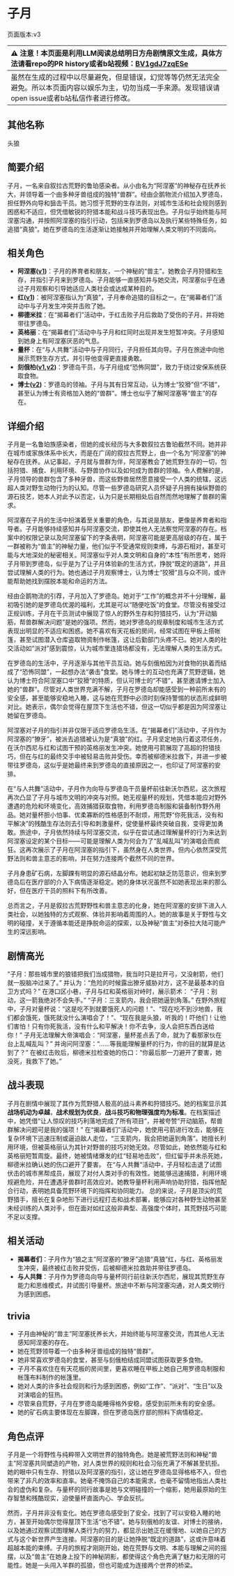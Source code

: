 # 子月
页面版本:v3
 

| :warning: 注意！本页面是利用LLM阅读总结明日方舟剧情原文生成，具体方法请看repo的PR history或者b站视频：[BV1gdJ7zqESe](https://www.bilibili.com/video/BV1gdJ7zqESe/)         |
|:----------------------------|
| 虽然在生成的过程中以尽量避免，但是错误，幻觉等等仍然无法完全避免。所以本页面内容以娱乐为主，切勿当成一手来源。发现错误请open issue或者b站私信作者进行修改。|



## 其他名称
头狼
## 简要介绍
子月，一名来自叙拉古荒野的鲁珀感染者。从小由名为“阿涅塞”的神秘存在抚养长大，并领导着一个由多种牙兽组成的独特“兽群”。经由企鹅物流介绍加入罗德岛，担任野外向导和狙击干员。她习惯于荒野的生存法则，对城市生活和社会规则感到困惑和不适应，但凭借敏锐的狩猎本能和战斗技巧表现出色。子月似乎始终能与阿涅塞沟通，并按照阿涅塞的指引行动，包括来到罗德岛以及执行某些特殊任务，如追猎“真狼”。她在罗德岛的生活逐渐让她接触并开始理解人类文明的不同面向。
## 相关角色
-   **阿涅塞([v1](../chars/extended_char_a_nie_sai.md))**：子月的养育者和朋友，一个神秘的“兽主”。她教会子月狩猎和生存，并指引子月来到罗德岛。子月能够一直感知并与她交流，阿涅塞似乎在通过子月观察和引导她适应人类社会或达成某种目的。
-   **红([v1](../chars/char_144_red.md))**：被阿涅塞指认为“真狼”，子月奉命追猎的目标之一。在“揭幕者们”活动中与子月发生冲突并击败了她。
-   **柳德米拉**：在“揭幕者们”活动中，于红击败子月后救助了受伤的子月，并将她带往罗德岛。
-   **英格丽**：在“揭幕者们”活动中与子月和红同时出现并发生短暂冲突。子月感知到她身上有阿涅塞厌恶的气息。
-   **量杯**：在“与人共舞”活动中与子月同行，子月担任其向导。子月在旅途中向他展示荒野生存方式，并引导他变得更直接勇敢。
-   **刻俄柏([v1](../chars/char_2013_cerber.md),[v2](char_2013_cerber.md))**：罗德岛干员，与子月组成“恐怖同盟”，致力于绕过安保系统获取食物。
-   **博士([v2](extended_char_bo_shi.md))**：罗德岛的领袖。子月与其有日常互动，认为博士“狡猾”但“不错”，甚至认为博士有资格加入她的“兽群”。博士也似乎了解阿涅塞等“兽主”的存在。
## 详细介绍
子月是一名鲁珀族感染者，但她的成长经历与大多数叙拉古鲁珀截然不同。她并非在城市或家族体系中长大，而是在广阔的叙拉古荒野上，由一个名为“阿涅塞”的神秘存在抚养。从记事起，子月就与兽群为伴，阿涅塞教会了她荒野生存的一切，包括狩猎、捕食、利用环境、与野兽协作以及如何成为兽群的领袖。令人费解的是，子月领导的兽群包含了多种牙兽，而这些野兽居然愿意接受一个人类的统辖，这远超人类对野生动物行为的认知。尽管一些罗德岛研究人员怀疑子月拥有操纵野兽的源石技艺，她本人对此予以否定，认为只是长期相处后自然而然地理解了兽群的需求。

阿涅塞在子月的生活中扮演着至关重要的角色，与其说是朋友，更像是养育者和指导者。子月能够持续感知并与阿涅塞交流，即使其他人无法察觉阿涅塞的存在。档案中的权限记录以及阿涅塞留下的字条表明，阿涅塞可能是更高层级的存在，属于一群被称为“兽主”的神秘力量，他们似乎不受通常规则束缚，与源石相对，甚至可能与大地深处的秘密相关。阿涅塞似乎对人类文明和自身的“本性”有所思考，她将子月带到罗德岛，似乎是为了让子月体验新的生活方式，挣脱“既定的道路”，并且尝试理解人类的行为。她也通过子月观察博士，认为博士“狡猾”且与众不同，或许能帮助她找到摆脱本能和命运的方法。

经由企鹅物流的引荐，子月加入了罗德岛。她对于“工作”的概念并不十分理解，最初吸引她的是罗德岛优渥的福利，尤其是可以“随便吃饭”的食堂。尽管没有接受过正规训练，子月在干员测试中展现了惊人的野外生存和狩猎技巧，认为“开动脑筋，帮兽群解决问题”是她的强项。然而，她对罗德岛的规章制度和城市生活方式表现出明显的不适应和困惑。她不喜欢有天花板的房间，经常试图在甲板上搭帐篷，甚至试图潜入仓库盗取物资制作帐篷，这让后勤部门头疼不已。她对人类的社交活动如“派对”感到震惊，认为城市里连猎场都没有，无法理解人类的生活方式。

在罗德岛的生活中，子月逐渐与其他干员互动。她与刻俄柏因为对食物的执着而结成了“恐怖同盟”，一起想办法“袭击”食堂。她与博士的互动也充满了荒野逻辑，她认为博士符合阿涅塞口中“狡猾”的特质，但认可博士的“不错”，甚至邀请博士加入她的“兽群”。尽管对人类世界充满不解，子月在罗德岛却能感受到一种前所未有的安全感，甚至能够安稳地入睡，这与她在荒野中必须时刻保持警惕的状态形成鲜明对比。她表示，偶尔会觉得在屋顶下生活也不错，但这一切似乎都是因为阿涅塞让她留在罗德岛。

阿涅塞对子月的指引并非仅限于适应罗德岛生活。在“揭幕者们”活动中，子月作为阿涅塞的“獠牙”，被派去追猎被认为是“真狼”的红。子月坚定地执行着这项任务，在沃尔西尼与红和试图干预的英格丽发生冲突。她使用弓箭展现了高超的狩猎技巧，但在与红的最终交手中被轻易击败并受伤。幸而被柳德米拉救下，并进一步被带往罗德岛，这似乎是她最终来到罗德岛的直接原因之一，也印证了阿涅塞的安排。

在“与人共舞”活动中，子月作为向导与罗德岛干员量杯前往新沃尔西尼。这次旅程再次凸显了子月与城市文明的冲突与对照。她无视量杯的规划，凭借本能应对野外遭遇的危险和环境变化，高效捕猎获取食物，利用罗德岛制服和装备制作野外用品。她对量杯胆小怕事、优柔寡断的性格感到不耐烦，用荒野“你死我活，没有和平解决”的残酷生存法则去引导和刺激量杯，促使量杯最终突破自我，变得更加勇敢。旅途中，子月依然持续与阿涅塞交流，似乎在尝试通过理解量杯的行为来达到阿涅塞设定的某个目标——可能是理解人类为何会为了“乱喊乱叫”的演唱会而疯狂。这再次展示了子月在阿涅塞的指引下，虽然身在人类世界，但内心依然深受荒野法则和兽主意志的影响，并在努力连接两个截然不同的世界。

子月身患矿石病，左脚踝有明显的源石结晶分布。她起初缺乏防范意识，但来到罗德岛后在医疗部的介入下病情逐渐稳定。她的身体状况虽然不如她表现出来的那么好，但在医疗干员的照料下有所改善。

总而言之，子月是叙拉古荒野野性和兽主意志的化身，她在阿涅塞的安排下进入人类社会，以她独特的方式观察、体验并影响着周围的人。她的故事是关于野性与文明的碰撞，关于遵循本能还是挣脱命运的探索，以及神秘“兽主”对泰拉大陆可能产生的深远影响。
## 剧情高光
“子月：那些城市里的狼错把我们当成猎物，我当时只是拉开弓，又没射箭，他们就一股脑冲过来了。” 并认为：“危险的时候露出獠牙威胁对方，这不是最基本的自卫方式吗？”
在港口区小巷，子月与红和英格丽对峙时，展示箭术：
“子月：别动，这一箭我绝对不会失手。”
“子月：三支箭内，我会把她逼到角落。”
在野外旅程中，子月对量杯说：“这是吃不到就要饿死人的问题！”、“现在吃不到沙地兽，我们都会饿死，饿死就没什么演唱会了！”、“现在我是头狼，听我的！吓他们！让他们害怕！只有你死我活，没有什么和平解决！你不去争，没人会把东西白送给你！”
子月无法理解大帝演唱会：“阿涅塞，量杯差点丢了命，就为了看那家伙在台上乱喊乱叫？” 并询问阿涅塞：“......等我能理解量杯的行为，你的目的就算是达到了？”
在被红击败后，柳德米拉检查她的伤口：“你最后那一刀避开了要害，她没死，我救下了她。”
## 战斗表现
子月在剧情中展现了其作为荒野猎人极高的战斗素养和狩猎技巧。她的档案显示其**战场机动为卓越**，**战术规划为优良**，**战斗技巧和物理强度均为标准**。在档案描述中，她凭借“让人惊叹的技巧利落地完成了所有项目”，并被夸赞“开动脑筋，帮兽群解决问题可是我的强项！”
在“揭幕者们”活动中，她使用弓箭进行攻击，能够在复杂环境下迅速压制或逼迫敌人走位，“三支箭内，我会把她逼到角落”。她擅长利用环境，但被英格丽认为其针对野兽的技巧对她无效。尽管如此，她依然能与红和英格丽短暂周旋。最终，她被情绪爆发的红“轻易地击败”，但红留手并未杀死她，柳德米拉确认她的伤口避开了要害。
在“与人共舞”活动中，子月轻松击退了试图伏击的城市黑帮成员，展现了对付人类对手的有效性。她能够迅速捕猎，利用环境规避危险，并在遭遇牙兽群时高效应对。她教导量杯利用声响协助狩猎，指挥他配合行动，表明她具备荒野环境下的指挥和协同能力。
总的来说，子月是顶尖的荒野猎手，擅长在复杂地形下进行远程打击和战术部署，能够应对各种野生动物甚至未经训练的人类对手，但在面对如红这般非典型、高强度个体时，其荒野技巧可能不足以支撑。
## 相关活动
-   **揭幕者们**：子月作为“狼之主”阿涅塞的“獠牙”追猎“真狼”红，与红、英格丽发生冲突，最终被红击败并受伤，后被柳德米拉救助并带往罗德岛。
-   **与人共舞**：子月作为罗德岛向导与量杯同行前往新沃尔西尼，展现其荒野生存能力和思维模式，并试图引导量杯。旅途中不断与阿涅塞沟通，对人类文明行为感到困惑。
## trivia
*   子月由神秘的“兽主”阿涅塞抚养长大，并始终能与阿涅塞交流，而其他人无法感知阿涅塞的存在。
*   她在荒野领导着一个由多种牙兽组成的独特“兽群”。
*   她非常喜欢罗德岛的食堂，甚至与刻俄柏结成同盟试图获取更多食物。
*   子月不喜欢住在有天花板的房间里，更喜欢睡在甲板上她自己用罗德岛制服和帐篷布料制作的帐篷里。
*   她对人类的许多社会规则和行为感到困惑，例如“工作”、“派对”、“生日”以及对演唱会的狂热。
*   尽管来自荒野，子月在罗德岛能睡得格外安稳，感受到前所未有的安全感。
*   她的矿石病主要体现在左脚踝，但在罗德岛医疗部的照料下病情稳定。
## 角色点评
子月是一个将野性与纯粹带入文明世界的独特角色。她是被荒野法则和神秘“兽主”阿涅塞共同塑造的产物，对人类世界的规则和社会习俗充满了不解甚至抗拒。她的眼中只有生存、狩猎以及阿涅塞的指引，这让她在罗德岛显得格格不入，但也带来了非凡的效率和直率。她毫不掩饰自己的本能需求，也毫不留情地指出人类社会的虚伪和复杂。与量杯的同行故事是她与文明碰撞的一个缩影，她用最原始的生存智慧和残酷现实，迫使量杯直面内心、学会反抗。

然而，子月并非没有变化。她在罗德岛感受到了安全，找到了可以安稳入睡的地方，甚至开始偶尔觉得屋顶下生活“也不错”。她与刻俄柏的友谊、对博士的接纳，以及她通过观察试图理解人类行为的努力，都显示出她正在缓慢地、以她自己的方式与这个新世界产生连接。阿涅塞的目的是让她挣脱“既定的道路”，这或许意味着超越本能的束缚。子月的旅程才刚刚开始，她在荒野与文明、本能与理解之间的摇摆，以及“兽主”在她身上投下的神秘阴影，都使得这个角色充满了魅力和无限的可能性。她是一头闯入羊群的孤狼，但也可能成为连接两个世界的桥梁。